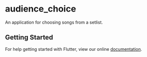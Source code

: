 # audience_choice

An application for choosing songs from a setlist. 

## Getting Started

For help getting started with Flutter, view our online
[documentation](https://flutter.io/).
